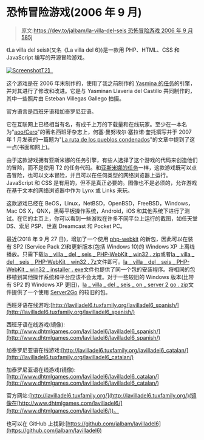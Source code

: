 # 恐怖冒险游戏(2006 年 9 月)

> 原文:[https://dev.to/jalbam/la-villa-del-seis 恐怖冒险游戏 2006 年 9 月 585j](https://dev.to/jalbam/la-villa-del-seis--horror-adventure-game-in-php-and-dhtml-september-2006-585j)

《La villa del seis》(又名《La villa del 6》)是一款用 PHP、HTML、CSS 和 JavaScript 编写的开源冒险游戏。

[![Screenshot](../Images/c6f262c679ea6b6396435319c5d96dcd.png)T2】](https://res.cloudinary.com/practicaldev/image/fetch/s--P1VCLilO--/c_limit%2Cf_auto%2Cfl_progressive%2Cq_66%2Cw_880/http://dhtmlgames.com/lavilladel6/lavilladel6.gif)

这个游戏是在 2006 年末制作的，使用了我之前制作的 [Yasmina 的任务](https://dev.to/jalbam/yasminas-quest--adventure-game-engine-in-php-and-dhtml-november-2005-1bpk)的引擎，并对其进行了修改和改进。它是与 Yasminan Llaveria del Castillo 共同制作的，其中一些照片由 Esteban Villegas Gallego 拍摄。

官方语言是西班牙语和加泰罗尼亚语。

它在互联网上已经相当有名，有成千上万的下载量和在线玩家。至少在一本名为"[aoo/Cero](http://www.revistaa%C3%B1ocero.com/)"的著名西班牙杂志上，何塞·曼努埃尔·塞拉诺·奎托撰写并于 2007 年 1 月发表的一篇题为"[La ruta de los pueblos condenados](http://www.revistaa%C3%B1ocero.com/secciones/geografia-magica/ruta-pueblos-condenados)"的文章中提到了这一点(书面和网上)。

由于这款游戏拥有亚斯米娜的任务引擎，有些人选择了这个游戏的代码来创造他们的冒险，而不是使用 T2 的任务代码。和[亚斯米娜的任务](https://dev.to/jalbam/yasminas-quest--adventure-game-engine-in-php-and-dhtml-november-2005-1bpk)一样，这款游戏既可以点击冒险，也可以文本冒险，并且可以在任何类型的网络浏览器上运行。JavaScript 和 CSS 是有用的，但不是真正必要的。图像也不是必须的，允许游戏在基于文本的网络浏览器中作为 Lynx 或 Links 来玩。

这款游戏已经在 BeOS，Linux，NetBSD，OpenBSD，FreeBSD，Windows，Mac OS X，QNX，黑莓平板操作系统，Android，iOS 和其他系统下进行了测试。在它的主页上，你可以看到一些游戏在许多不同平台上运行的截图，如任天堂 DS、索尼 PSP、世嘉 Dreamcast 和 Pocket PC。

最近(2018 年 9 月 27 日)，增加了一个使用 [php-webkit](https://github.com/baconbrad/php-webkit) 的新包，因此可以在装有 SP2 (Service Pack 2)和更新版本(包括 Windows 10)的 Windows XP 上离线播放。只需下载[la _ villa _ del _ seis _ PHP-WebKit _ win32 . zip](https://github.com/jalbam/lavilladel6/blob/master/la_villa_del_seis_php-webkit_win32.zip)或者[la _ villa _ del _ seis _ PHP-WebKit _ win32 . 7z](https://github.com/jalbam/lavilladel6/blob/master/la_villa_del_seis_php-webkit_win32.7z)文件即可。[la _ villa _ del _ seis _ PHP-WebKit _ win32 _ installer . exe](https://github.com/jalbam/lavilladel6/blob/master/la_villa_del_seis_php-webkit_win32_installer.exe)文件也提供了同一个包的安装程序。将相同的包移植到其他操作系统和平台应该不会太难。对于一些较旧的 Windows 版本(比带有 SP2 的 Windows XP 更旧)，[la _ villa _ del _ seis _ on _ server 2 go . zip](https://github.com/jalbam/lavilladel6/blob/master/la_villa_del_seis_on_server2go.zip)文件提供了一个使用 [Server2Go](https://sourceforge.net/projects/server2go/) 的较旧的包。

西班牙语在线游戏:[http://lavilladel6.tuxfamily.org/lavilladel6_spanish/](http://lavilladel6.tuxfamily.org/lavilladel6_spanish/)

西班牙语在线游戏(镜像):[http://www.dhtmlgames.com/lavilladel6/lavilladel6_spanish/](http://www.dhtmlgames.com/lavilladel6/lavilladel6_spanish/)

加泰罗尼亚语在线游戏:[http://lavilladel6.tuxfamily.org/lavilladel6_catalan/](http://lavilladel6.tuxfamily.org/lavilladel6_catalan/)

加泰罗尼亚语在线游戏(镜像):[http://www.dhtmlgames.com/lavilladel6/lavilladel6_catalan/](http://www.dhtmlgames.com/lavilladel6/lavilladel6_catalan/)

官方网站:[http://lavilladel6.tuxfamily.org/](http://lavilladel6.tuxfamily.org/)(镜像在[http://www.dhtmlgames.com/lavilladel6/](http://www.dhtmlgames.com/lavilladel6/))。

也可以在 GitHub 上找到:[https://github.com/jalbam/lavilladel6](https://github.com/jalbam/lavilladel6)